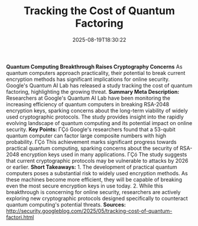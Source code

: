 ﻿---
title: "Tracking the Cost of Quantum Factoring"
date: "2025-08-19T18:30:22"
category: "Markets"
summary: ""
slug: "tracking the cost of quantum factoring"
source_urls:
  - "http://security.googleblog.com/2025/05/tracking-cost-of-quantum-factori.html"
seo:
  title: "Tracking the Cost of Quantum Factoring | Hash n Hedge"
  description: ""
  keywords: ["news", "markets", "brief"]
---
**Quantum Computing Breakthrough Raises Cryptography Concerns**  As quantum computers approach practicality, their potential to break current encryption methods has significant implications for online security. Google's Quantum AI Lab has released a study tracking the cost of quantum factoring, highlighting the growing threat.  **Summary Meta Description:** Researchers at Google's Quantum AI Lab have been monitoring the increasing efficiency of quantum computers in breaking RSA-2048 encryption keys, sparking concerns about the long-term viability of widely used cryptographic protocols. The study provides insight into the rapidly evolving landscape of quantum computing and its potential impact on online security.  **Key Points:**  ΓÇó Google's researchers found that a 53-qubit quantum computer can factor large composite numbers with high probability. ΓÇó This achievement marks significant progress towards practical quantum computing, sparking concerns about the security of RSA-2048 encryption keys used in many applications. ΓÇó The study suggests that current cryptographic protocols may be vulnerable to attacks by 2026 or earlier.  **Short Takeaways:**  1. The development of practical quantum computers poses a substantial risk to widely used encryption methods. As these machines become more efficient, they will be capable of breaking even the most secure encryption keys in use today. 2. While this breakthrough is concerning for online security, researchers are actively exploring new cryptographic protocols designed specifically to counteract quantum computing's potential threats.  **Sources:** http://security.googleblog.com/2025/05/tracking-cost-of-quantum-factori.html 

